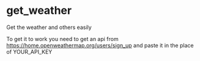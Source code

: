 # get_weather
Get the weather and others easily


To get it to work you need to get an api from https://home.openweathermap.org/users/sign_up and paste it in the place of YOUR_API_KEY

